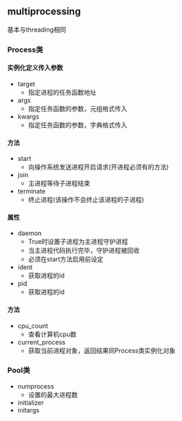 ## multiprocessing
基本与threading相同

### Process类
#### 实例化定义传入参数
- target   
	- 指定进程的任务函数地址
- args   
	- 指定任务函数的参数，元组格式传入
- kwargs   
	- 指定任务函数的参数，字典格式传入

#### 方法
- start   
	- 向操作系统发送进程开启请求(开进程必须有的方法)
- join   
	- 主进程等待子进程结束
- terminate   
	- 终止进程(该操作不会终止该进程的子进程)

#### 属性
- daemon  
	- True时设置子进程为主进程守护进程
	- 当主进程代码执行完毕，守护进程被回收
	- 必须在start方法启用前设定
- ident   
	- 获取进程的id
- pid   
	- 获取进程的id

#### 方法
- cpu_count   
	- 查看计算机cpu数
- current_process   
	- 获取当前进程对象，返回结果同Process类实例化对象

### Pool类
- numprocess
	- 设置的最大进程数
- initializer
- initargs

